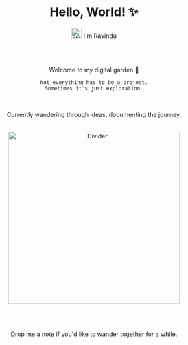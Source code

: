 <h1 align="center">Hello, World! ✨</h1>

<div align="center">
  
  <img src="https://i.imgur.com/U2xAIuj.gif" alt="Wave" width="24px"> I'm Ravindu
  
  <br><br>
  
  <p>Welcome to my digital garden 🌱</p>
  
  ```
  Not everything has to be a project.
  Sometimes it's just exploration.
  ```
  
  <br>
  
  <p>Currently wandering through ideas, documenting the journey.</p>
  
  <br>
  
  <img src="https://i.imgur.com/M6YyUDl.gif" alt="Divider" width="400px">
  
  <br><br>
  
  <p>Drop me a note if you'd like to wander together for a while.</p>
  
</div>
